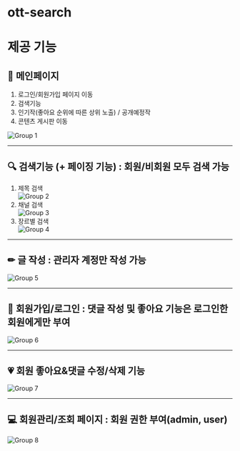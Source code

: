 # ott-search
  
# 제공 기능


  
## :page_with_curl: 메인페이지
1. 로그인/회원가입 페이지 이동
2. 검색기능
3. 인기작(좋아요 순위에 따른 상위 노출) / 공개예정작
4. 콘텐츠 게시판 이동
   
![Group 1](https://github.com/suover/ott-search/assets/159120751/efcaa5af-1aef-4f5a-bba6-4bf530ae3057)

  

  
---
## :mag: 검색기능 (+ 페이징 기능) : 회원/비회원 모두 검색 가능  
1. 제목 검색  
![Group 2](https://github.com/suover/ott-search/assets/159120751/e5897742-b65a-4334-ace6-1cfc7457294e)
2. 채널 검색  
![Group 3](https://github.com/suover/ott-search/assets/159120751/186e781f-e8e4-425f-a84f-83da84c7e135)
3. 장르별 검색  
![Group 4](https://github.com/suover/ott-search/assets/159120751/ce23b2d2-2dd8-45f2-9ca4-717f5a33791e)



  
---

  
## ✏ 글 작성 : 관리자 계정만 작성 가능  
  
![Group 5](https://github.com/suover/ott-search/assets/159120751/b288ca09-4758-48b2-9410-63f00cefa73b)



  
---
## :raising_hand: 회원가입/로그인 : 댓글 작성 및 좋아요 기능은 로그인한 회원에게만 부여
  
![Group 6](https://github.com/suover/ott-search/assets/159120751/103c699d-7ea2-401a-9aa7-4005805bc594)

  
---

  
## :heartpulse: 회원 좋아요&댓글 수정/삭제 기능

![Group 7](https://github.com/suover/ott-search/assets/159120751/4213d69a-819a-46d0-80c4-193855a4c98e)

  
---

  
## :computer: 회원관리/조회 페이지 : 회원 권한 부여(admin, user)
  
![Group 8](https://github.com/suover/ott-search/assets/159120751/4c7a99c7-de2d-4c31-a9fb-b5f1f6982290)
